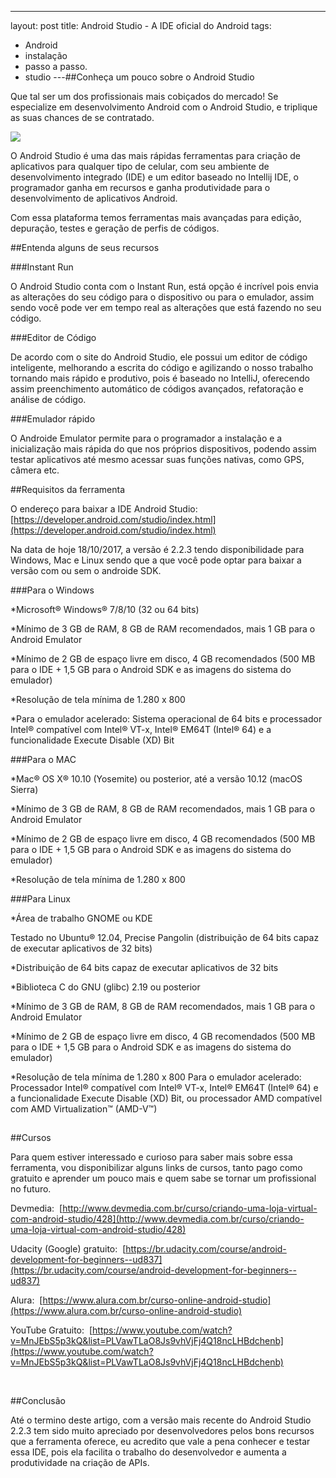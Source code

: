 ---
layout: post
title: Android Studio - A IDE oficial do Android
tags:
- Android
- instalação
- passo a passo.
- studio
---##Conheça um pouco sobre o Android Studio

Que tal ser um dos profissionais mais cobiçados do mercado! Se especialize em desenvolvimento Android com o Android Studio, e triplique as suas chances de se contratado.


[![](https://sandrojtorres.files.wordpress.com/2017/10/android-studio.jpg?w=300)](https://sandrojtorres.files.wordpress.com/2017/10/android-studio.jpg)

O Android Studio é uma das mais rápidas ferramentas para criação de aplicativos para qualquer tipo de celular, com seu ambiente de desenvolvimento integrado (IDE) e um editor baseado no Intellij IDE, o programador ganha em recursos e ganha produtividade para o desenvolvimento de aplicativos Android.

Com essa plataforma temos ferramentas mais avançadas para edição, depuração, testes e geração de perfis de códigos.

##Entenda alguns de seus recursos


###Instant Run

O Android Studio conta com o Instant Run, está opção é incrível pois envia as alterações do seu código para o dispositivo ou para o emulador, assim sendo você pode ver em tempo real as alterações que está fazendo no seu código.

###Editor de Código

De acordo com o site do Android Studio, ele possui um editor de código inteligente, melhorando a escrita do código e agilizando o nosso trabalho tornando mais rápido e produtivo, pois é baseado no IntelliJ, oferecendo assim preenchimento automático de códigos avançados, refatoração e análise de código.

###Emulador rápido

O Androide Emulator permite para o programador a instalação e a inicialização mais rápida do que nos próprios dispositivos, podendo assim testar aplicativos até mesmo acessar suas funções nativas, como GPS, câmera etc.

##Requisitos da ferramenta

O endereço para baixar a IDE Android Studio: 
[https://developer.android.com/studio/index.html](https://developer.android.com/studio/index.html)

Na data de hoje 18/10/2017, a versão é 2.2.3 tendo disponibilidade para Windows, Mac e Linux sendo que a que você pode optar para baixar a versão com ou sem o androide SDK.

###Para o Windows


*Microsoft® Windows® 7/8/10 (32 ou 64 bits)

 	
*Mínimo de 3 GB de RAM, 8 GB de RAM recomendados, mais 1 GB para o Android Emulator

 	
*Mínimo de 2 GB de espaço livre em disco,
4 GB recomendados (500 MB para o IDE + 1,5 GB para o Android SDK e as imagens do sistema do emulador)

 	
*Resolução de tela mínima de 1.280 x 800

 	
*Para o emulador acelerado: Sistema operacional de 64 bits e processador Intel® compatível com Intel® VT-x, Intel® EM64T (Intel® 64) e a funcionalidade Execute Disable (XD) Bit

###Para o MAC


*Mac® OS X® 10.10 (Yosemite) ou posterior, até a versão 10.12 (macOS Sierra)

 	
*Mínimo de 3 GB de RAM, 8 GB de RAM recomendados, mais 1 GB para o Android Emulator

 	
*Mínimo de 2 GB de espaço livre em disco,
4 GB recomendados (500 MB para o IDE + 1,5 GB para o Android SDK e as imagens do sistema do emulador)

 	
*Resolução de tela mínima de 1.280 x 800

###Para Linux


*Área de trabalho GNOME ou KDE

Testado no Ubuntu® 12.04, Precise Pangolin (distribuição de 64 bits capaz de executar aplicativos de 32 bits)

*Distribuição de 64 bits capaz de executar aplicativos de 32 bits

 	
*Biblioteca C do GNU (glibc) 2.19 ou posterior

 	
*Mínimo de 3 GB de RAM, 8 GB de RAM recomendados, mais 1 GB para o Android Emulator

 	
*Mínimo de 2 GB de espaço livre em disco,
4 GB recomendados (500 MB para o IDE + 1,5 GB para o Android SDK e as imagens do sistema do emulador)

 	
*Resolução de tela mínima de 1.280 x 800
Para o emulador acelerado: Processador Intel® compatível com Intel® VT-x, Intel® EM64T (Intel® 64) e a funcionalidade Execute Disable (XD) Bit, ou processador AMD compatível com AMD Virtualization™ (AMD-V™)

##


##Cursos

Para quem estiver interessado e curioso para saber mais sobre essa ferramenta, vou disponibilizar alguns links de cursos, tanto pago como gratuito e aprender um pouco mais e quem sabe se tornar um profissional no futuro.

Devmedia: 
[http://www.devmedia.com.br/curso/criando-uma-loja-virtual-com-android-studio/428](http://www.devmedia.com.br/curso/criando-uma-loja-virtual-com-android-studio/428)

Udacity (Google) gratuito: 
[https://br.udacity.com/course/android-development-for-beginners--ud837](https://br.udacity.com/course/android-development-for-beginners--ud837)

Alura: 
[https://www.alura.com.br/curso-online-android-studio](https://www.alura.com.br/curso-online-android-studio)

YouTube Gratuito: 
[https://www.youtube.com/watch?v=MnJEbS5p3kQ&list=PLVawTLaO8Js9vhVjFj4Q18ncLHBdchenb](https://www.youtube.com/watch?v=MnJEbS5p3kQ&list=PLVawTLaO8Js9vhVjFj4Q18ncLHBdchenb)

 

##Conclusão

Até o termino deste artigo, com a versão mais recente do Android Studio 2.2.3 tem sido muito apreciado por desenvolvedores pelos bons recursos que a ferramenta oferece, eu acredito que vale a pena conhecer e testar essa IDE, pois ela facilita o trabalho do desenvolvedor e aumenta a produtividade na criação de APIs.
